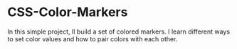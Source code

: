# CSS-Color-Markers
In this simple project, Il build a set of colored markers. I learn different ways to set color values and how to pair colors with each other.
